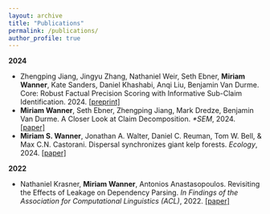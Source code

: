 ```yaml
---
layout: archive
title: "Publications"
permalink: /publications/
author_profile: true
---
```

**2024**
- Zhengping Jiang, Jingyu Zhang, Nathaniel Weir, Seth Ebner, **Miriam Wanner**, Kate Sanders, Daniel Khashabi, Anqi Liu, Benjamin Van Durme. Core: Robust Factual Precision Scoring with Informative Sub-Claim Identification. 2024. [[preprint]](https://arxiv.org/pdf/2407.03572)
- **Miriam Wanner**, Seth Ebner, Zhengping Jiang, Mark Dredze, Benjamin Van Durme. A Closer Look at Claim Decomposition. *\*SEM*, 2024. [[paper]](https://arxiv.org/abs/2403.11903)
- **Miriam S. Wanner**, Jonathan A. Walter, Daniel C. Reuman, Tom W. Bell, & Max C.N. Castorani. Dispersal synchronizes giant kelp forests. *Ecology*, 2024. [[paper]](https://esajournals.onlinelibrary.wiley.com/doi/10.1002/ecy.4270)

**2022**
- Nathaniel Krasner, **Miriam Wanner**, Antonios Anastasopoulos. Revisiting the Effects of Leakage on Dependency Parsing. *In Findings of the Association for Computational Linguistics (ACL)*, 2022. [[paper]](https://aclanthology.org/2022.findings-acl.230/)


<!--
{% if author.googlescholar %}
  You can also find my articles on <u><a href="{{author.googlescholar}}">my Google Scholar profile</a>.</u>
{% endif %}

{% include base_path %}

{% for post in site.publications reversed %}
  {% include archive-single.html %}
{% endfor %}
-->
